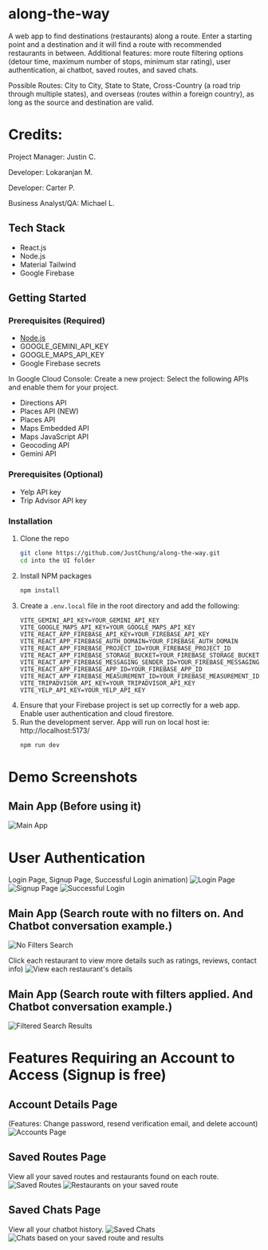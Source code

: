 # along-the-way
A web app to find destinations (restaurants) along a route. Enter a starting point and a destination and it will find a route with recommended restaurants in between. Additional features: more route filtering options (detour time, maximum number of stops, minimum star rating), user authentication, ai chatbot, saved routes, and saved chats.

Possible Routes: City to City, State to State, Cross-Country (a road trip through multiple states), and overseas (routes within a foreign country), as long as the source and destination are valid.

# Credits:
Project Manager: Justin C.

Developer: Lokaranjan M.

Developer: Carter P.

Business Analyst/QA: Michael L. 

## Tech Stack
- React.js
- Node.js
- Material Tailwind
- Google Firebase

## Getting Started

### Prerequisites (Required)

- [Node.js](https://nodejs.org/en/)
- GOOGLE_GEMINI_API_KEY
- GOOGLE_MAPS_API_KEY
- Google Firebase secrets

In Google Cloud Console: Create a new project:
Select the following APIs and enable them for your project.
- Directions API
- Places API (NEW)
- Places API
- Maps Embedded API
- Maps JavaScript API
- Geocoding API
- Gemini API

### Prerequisites (Optional)
- Yelp API key
- Trip Advisor API key

### Installation

1. Clone the repo
    ```bash
    git clone https://github.com/JustChung/along-the-way.git
    cd into the UI folder
    ```
2. Install NPM packages
    ```bash
    npm install
    ```
3. Create a `.env.local` file in the root directory and add the following:
    ```env
    VITE_GEMINI_API_KEY=YOUR_GEMINI_API_KEY
    VITE_GOOGLE_MAPS_API_KEY=YOUR_GOOGLE_MAPS_API_KEY
    VITE_REACT_APP_FIREBASE_API_KEY=YOUR_FIREBASE_API_KEY
    VITE_REACT_APP_FIREBASE_AUTH_DOMAIN=YOUR_FIREBASE_AUTH_DOMAIN
    VITE_REACT_APP_FIREBASE_PROJECT_ID=YOUR_FIREBASE_PROJECT_ID
    VITE_REACT_APP_FIREBASE_STORAGE_BUCKET=YOUR_FIREBASE_STORAGE_BUCKET
    VITE_REACT_APP_FIREBASE_MESSAGING_SENDER_ID=YOUR_FIREBASE_MESSAGING_SENDER_ID
    VITE_REACT_APP_FIREBASE_APP_ID=YOUR_FIREBASE_APP_ID
    VITE_REACT_APP_FIREBASE_MEASUREMENT_ID=YOUR_FIREBASE_MEASUREMENT_ID
    VITE_TRIPADVISOR_API_KEY=YOUR_TRIPADVISOR_API_KEY
    VITE_YELP_API_KEY=YOUR_YELP_API_KEY 
    ```
4. Ensure that your Firebase project is set up correctly for a web app. Enable user authentication and cloud firestore.
5. Run the development server. App will run on local host ie: http://localhost:5173/
    ```bash
    npm run dev
    ```

# Demo Screenshots
## Main App (Before using it)
![Main App](https://i.ibb.co/2nsmnNH/image.png)

# User Authentication
Login Page, Signup Page, Successful Login animation)
![Login Page](https://github.com/user-attachments/assets/4b7b32b2-4c7c-4bf1-a935-4e691a6967ea)
![Signup Page](https://github.com/user-attachments/assets/876d37d7-b9eb-488e-bb6e-b742c5fd0485)
![Successful Login](https://github.com/user-attachments/assets/6cf35726-7478-4f62-92ce-64f10c1a4fb3)

## Main App (Search route with no filters on. And Chatbot conversation example.)
![No Filters Search](https://github.com/user-attachments/assets/e09acbe2-8258-4463-8a4d-d307da228472)

Click each restaurant to view more details such as ratings, reviews, contact info)
![View each restaurant's details](https://i.ibb.co/MMVRR8v/image.png)

## Main App (Search route with filters applied. And Chatbot conversation example.)
![Filtered Search Results](https://i.ibb.co/fkKVwqF/image.png)

# Features Requiring an Account to Access (Signup is free)

## Account Details Page
(Features: Change password, resend verification email, and delete account)
![Accounts Page](https://github.com/user-attachments/assets/5ca40945-5b82-4596-bb34-a16e99c59ebe)

## Saved Routes Page
View all your saved routes and restaurants found on each route.
![Saved Routes](https://i.ibb.co/3rCqHBr/image.png)
![Restaurants on your saved route](https://i.ibb.co/n35qgvK/image.png)

## Saved Chats Page
View all your chatbot history.
![Saved Chats](https://i.ibb.co/88zdk67/image.png)
![Chats based on your saved route and results](https://i.ibb.co/pJRxJsp/image.png)


